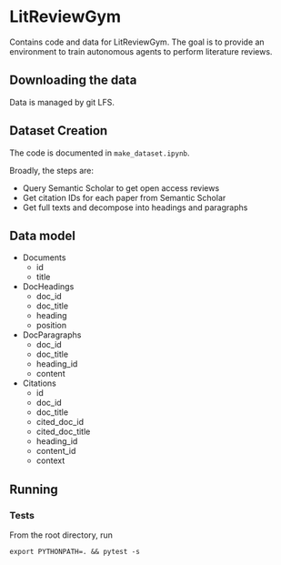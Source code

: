 # LitReviewGym

Contains code and data for LitReviewGym. The goal is to provide an environment to train autonomous agents to perform literature reviews.

## Downloading the data

Data is managed by git LFS.

## Dataset Creation

The code is documented in `make_dataset.ipynb`.

Broadly, the steps are:
- Query Semantic Scholar to get open access reviews
- Get citation IDs for each paper from Semantic Scholar
- Get full texts and decompose into headings and paragraphs

## Data model

- Documents
	- id
	- title
- DocHeadings
	- doc_id
	- doc_title
	- heading
	- position
- DocParagraphs
	- doc_id
	- doc_title
	- heading_id
	- content
- Citations
    - id
	- doc_id
	- doc_title
	- cited_doc_id
	- cited_doc_title
	- heading_id
	- content_id
	- context

## Running

### Tests

From the root directory, run

`export PYTHONPATH=. && pytest -s`